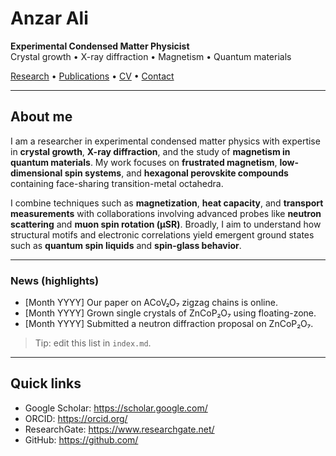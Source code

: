# Anzar Ali

**Experimental Condensed Matter Physicist**  
Crystal growth • X-ray diffraction • Magnetism • Quantum materials

[Research](research.md) • [Publications](publications.md) • [CV](cv/CV_Anzar_Ali.pdf.pdf) • [Contact](contact.md)

---

## About me
I am a researcher in experimental condensed matter physics with expertise in **crystal growth**, **X-ray diffraction**, and the study of **magnetism in quantum materials**. My work focuses on **frustrated magnetism**, **low-dimensional spin systems**, and **hexagonal perovskite compounds** containing face-sharing transition-metal octahedra.

I combine techniques such as **magnetization**, **heat capacity**, and **transport measurements** with collaborations involving advanced probes like **neutron scattering** and **muon spin rotation (µSR)**. Broadly, I aim to understand how structural motifs and electronic correlations yield emergent ground states such as **quantum spin liquids** and **spin-glass behavior**.

---

### News (highlights)
- [Month YYYY] Our paper on ACoV₂O₇ zigzag chains is online.  
- [Month YYYY] Grown single crystals of ZnCoP₂O₇ using floating-zone.  
- [Month YYYY] Submitted a neutron diffraction proposal on ZnCoP₂O₇.

> Tip: edit this list in `index.md`.

---

## Quick links
- Google Scholar: <https://scholar.google.com/>
- ORCID: <https://orcid.org/>
- ResearchGate: <https://www.researchgate.net/>
- GitHub: <https://github.com/>

